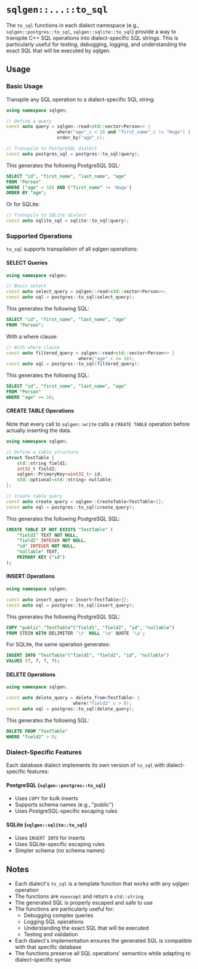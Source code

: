 # `sqlgen::...::to_sql`

The `to_sql` functions in each dialect namespace (e.g., `sqlgen::postgres::to_sql`, `sqlgen::sqlite::to_sql`) provide a way to transpile C++ SQL operations into dialect-specific SQL strings. This is particularly useful for testing, debugging, logging, and understanding the exact SQL that will be executed by sqlgen.

## Usage

### Basic Usage

Transpile any SQL operation to a dialect-specific SQL string:

```cpp
using namespace sqlgen;

// Define a query
const auto query = sqlgen::read<std::vector<Person>> |
                   where("age"_c < 18 and "first_name"_c != "Hugo") |
                   order_by("age"_c);

// Transpile to PostgreSQL dialect
const auto postgres_sql = postgres::to_sql(query);
```

This generates the following PostgreSQL SQL:

```sql
SELECT "id", "first_name", "last_name", "age" 
FROM "Person" 
WHERE ("age" < 18) AND ("first_name" != 'Hugo') 
ORDER BY "age";
```

Or for SQLite:

```cpp
// Transpile to SQLite dialect
const auto sqlite_sql = sqlite::to_sql(query);
```

### Supported Operations

`to_sql` supports transpilation of all sqlgen operations:

#### SELECT Queries

```cpp
using namespace sqlgen;

// Basic select
const auto select_query = sqlgen::read<std::vector<Person>>;
const auto sql = postgres::to_sql(select_query);
```

This generates the following SQL:

```sql
SELECT "id", "first_name", "last_name", "age" 
FROM "Person";
```

With a where clause:

```cpp
// With where clause
const auto filtered_query = sqlgen::read<std::vector<Person>> | 
                           where("age"_c >= 18);
const auto sql = postgres::to_sql(filtered_query);
```

This generates the following SQL:

```sql
SELECT "id", "first_name", "last_name", "age" 
FROM "Person" 
WHERE "age" >= 18;
```

#### CREATE TABLE Operations

Note that every call to `sqlgen::write` calls a `CREATE TABLE` operation
before actually inserting the data.

```cpp
using namespace sqlgen;

// Define a table structure
struct TestTable {
    std::string field1;
    int32_t field2;
    sqlgen::PrimaryKey<uint32_t> id;
    std::optional<std::string> nullable;
};

// Create table query
const auto create_query = sqlgen::CreateTable<TestTable>{};
const auto sql = postgres::to_sql(create_query);
```

This generates the following PostgreSQL SQL:

```sql
CREATE TABLE IF NOT EXISTS "TestTable" (
    "field1" TEXT NOT NULL,
    "field2" INTEGER NOT NULL,
    "id" INTEGER NOT NULL,
    "nullable" TEXT,
    PRIMARY KEY ("id")
);
```

#### INSERT Operations

```cpp
using namespace sqlgen;

const auto insert_query = Insert<TestTable>{};
const auto sql = postgres::to_sql(insert_query);
```

This generates the following PostgreSQL SQL:

```sql
COPY "public"."TestTable"("field1", "field2", "id", "nullable") 
FROM STDIN WITH DELIMITER '\t' NULL '\e' QUOTE '\a';
```

For SQLite, the same operation generates:

```sql
INSERT INTO "TestTable"("field1", "field2", "id", "nullable") 
VALUES (?, ?, ?, ?);
```

#### DELETE Operations

```cpp
using namespace sqlgen;

const auto delete_query = delete_from<TestTable> | 
                         where("field2"_c > 0);
const auto sql = postgres::to_sql(delete_query);
```

This generates the following SQL:

```sql
DELETE FROM "TestTable" 
WHERE "field2" > 0;
```


### Dialect-Specific Features

Each database dialect implements its own version of `to_sql` with dialect-specific features:

#### PostgreSQL (`sqlgen::postgres::to_sql`)

- Uses `COPY` for bulk inserts
- Supports schema names (e.g., "public")
- Uses PostgreSQL-specific escaping rules

#### SQLite (`sqlgen::sqlite::to_sql`)

- Uses `INSERT INTO` for inserts
- Uses SQLite-specific escaping rules
- Simpler schema (no schema names)

## Notes

- Each dialect's `to_sql` is a template function that works with any sqlgen operation
- The functions are `noexcept` and return a `std::string`
- The generated SQL is properly escaped and safe to use
- The functions are particularly useful for:
  - Debugging complex queries
  - Logging SQL operations
  - Understanding the exact SQL that will be executed
  - Testing and validation
- Each dialect's implementation ensures the generated SQL is compatible with that specific database
- The functions preserve all SQL operations' semantics while adapting to dialect-specific syntax

